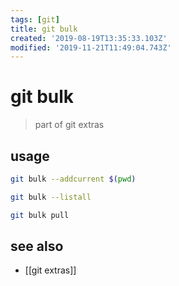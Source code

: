 ```yaml
---
tags: [git]
title: git bulk
created: '2019-08-19T13:35:33.103Z'
modified: '2019-11-21T11:49:04.743Z'
---
```


# git bulk

> part of git extras

## usage
```sh
git bulk --addcurrent $(pwd)

git bulk --listall

git bulk pull
```

## see also
- [[git extras]]

